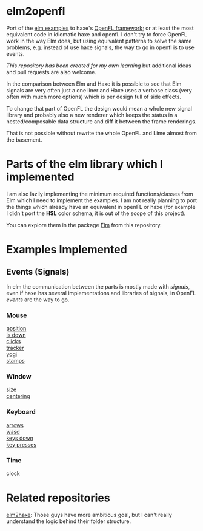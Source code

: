 # elm2openfl

Port of the [elm examples](http://elm-lang.org/Examples.elm) to haxe's [OpenFL framework](openfl.org); or at least the most equivalent code in idiomatic haxe and openfl.
I don't try to force OpenFL work in the way Elm does, but using equivalent patterns to solve the same problems, e.g. instead of use haxe signals, the way to go in openfl is to use events.

*This repository has been created for my own learning* but additional ideas and pull requests are also welcome.

In the comparison between Elm and Haxe it is possible to see that Elm signals are very often just a one liner and Haxe 
uses a verbose class (very often with much more options) which is per design full of side effects.

To change that part of OpenFL the design would mean a whole new signal library and probably also a new renderer which 
keeps the status in a nested/composable data structure and diff it between the frame renderings. 

That is not possible without rewrite the whole OpenFL and Lime almost from the basement.

# Parts of the elm library which I implemented

I am also lazily implementing the minimum required functions/classes from Elm which I need to implement the examples.
I am not really planning to port the things which already have an equivalent in openFL or haxe 
(for example I didn't port the __HSL__ color schema, it is out of the scope of this project).

You can explore them in the package [Elm](Elm) from this repository.

# Examples Implemented

##  Events (Signals)

In elm the communication between the parts is mostly made with _signals_, even if haxe has several implementations and
libraries of signals, in OpenFL _events_ are the way to go.


### Mouse
[position](Events/mouse/position) </br>
[is down](Events/mouse/is_down)  </br>
[clicks](Events/mouse/clicks)  </br>
[tracker](Events/mouse/tracker)  </br>
[yogi](Events/mouse/yogi)  </br>
[stamps](Events/mouse/stamps) </br>
### Window
[size](Events/window/size) </br>
[centering](Events/window/centering) </br>
### Keyboard
[arrows](Events/keyboard/arrows) </br>
[wasd](Events/keyboard/wasd) </br>
[keys down](Events/keyboard/keys_down) </br>
[key presses](Events/keyboard/key_presses) </br>
### Time
clock </br>

# Related repositories
[elm2haxe](https://github.com/metaperl/elm2haxe): Those guys have more ambitious goal, but I can't really understand the logic behind their folder structure.

